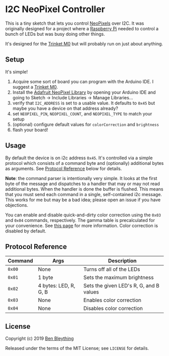 I2C NeoPixel Controller
================================================================================

This is a tiny sketch that lets you control [NeoPixels] over I2C. It was
originally designed for a project where a [Raspberry Pi] needed to control a
bunch of LEDs but was busy doing other things.

It's designed for the [Trinket M0] but will probably run on just about anything.

[NeoPixels]: https://www.adafruit.com/category/168
[Raspberry Pi]: https://www.raspberrypi.org/
[Trinket M0]: https://www.adafruit.com/product/3500

Setup
--------------------------------------------------------------------------------

It's simple!

1. Acquire some sort of board you can program with the Arduino IDE. I suggest a
   [Trinket M0].
2. Install the [Adafruit NeoPixel Library] by opening your Arduino IDE and going
   to Sketch -> Include Libraries -> Manage Libraries...
3. verify that `I2C_ADDRESS` is set to a usable value. It defaults to `0x45` but
   maybe you have a device on that address already?
4. set `NEOPIXEL_PIN`, `NEOPIXEL_COUNT`, and `NEOPIXEL_TYPE` to match your setup
5. (optional) configure default values for `colorCorrection` and `brightness`
6. flash your board!

[Adafruit NeoPixel Library]: https://github.com/adafruit/Adafruit_NeoPixel

Usage
--------------------------------------------------------------------------------

By default the device is on i2c address `0x45`. It's controlled via a simple
protocol which consists of a command byte and (optionally) additional bytes as
arguments. See [Protocol Reference](#protocol-reference) below for details.

**Note**: the command parser is intentionally very simple. It looks at the first
byte of the message and dispatches to a handler that may or may not read
additional bytes. When the handler is done the buffer is flushed. This means
that you must send each command in a single, self-contained i2c message. This
works for me but may be a bad idea; please open an issue if you have objections.

You can enable and disable quick-and-dirty color correction using the `0x03` and
`0x04` commands, respectively. The gamma table is precalculated for your
convenience. See [this page][gamma] for more information. Color correction is
disabled by default.

[gamma]: https://learn.adafruit.com/led-tricks-gamma-correction/the-quick-fix


Protocol Reference
--------------------------------------------------------------------------------

| Command | Args                  | Description                             |
|---------|-----------------------|-----------------------------------------|
| `0x00`  | None                  | Turns off all of the LEDs               |
| `0x01`  | 1 byte                | Sets the maximum brightness             |
| `0x02`  | 4 bytes: LED, R, G, B | Sets the given LED's R, G, and B values |
| `0x03`  | None                  | Enables color correction                |
| `0x04`  | None                  | Disables color correction               |

License
--------------------------------------------------------------------------------

Copyright (c) 2019 [Ben Bleything](mailto:ben@bleything.net)

Released under the terms of the MIT License; see `LICENSE` for details.
